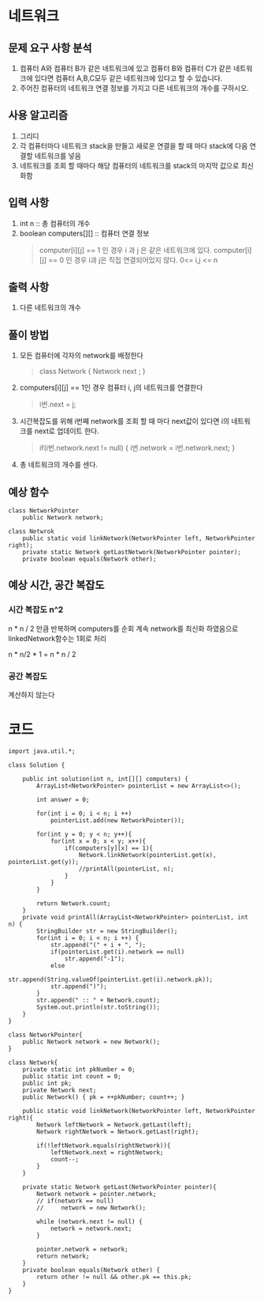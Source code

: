 # 네트워크

## 문제 요구 사항 분석  

1. 컴퓨터 A와 컴퓨터 B가 같은 네트워크에 있고 컴퓨터 B와 컴퓨터 C가 같은 네트워크에 있다면 컴퓨터 A,B,C모두 같은 네트워크에 있다고 할 수 있습니다.
2. 주어진 컴퓨터의 네트워크 연결 정보를 가지고 다른 네트워크의 개수를 구하시오.

## 사용 알고리즘  

 1.  그리디
 2. 각 컴퓨터마다 네트워크 stack을 만들고 새로운 연결을 할 때 마다 stack에 다음 연결할 네트워크를 넣음
 3. 네트워크를 조회 할 때마다 해당 컴퓨터의 네트워크를 stack의 마지막 값으로 최신화함

## 입력 사항

1. int n :: 총 컴퓨터의 개수
2. boolean computers[][] :: 컴퓨터 연결 정보 
	> computer[i][j] == 1 인 경우 i 과 j 은 같은 네트워크에 있다.
	> computer[i][j] == 0 인 경우 i과 j은 직접 연결되어있지 않다.
	> 0<= i,j <= n

## 출력 사항

1.  다른 네트워크의 개수

## 풀이 방법

1.  모든 컴퓨터에 각자의 network를 배정한다
	> class Network { Network next ; }
2. computers[i][j] == 1인 경우 컴퓨터 i, j의 네트워크를 연결한다
	> i번.next = j;
3. 시간복잡도를 위해 i번째 network를 조회 할 때 마다 next값이 있다면 i의 네트워크를 next로 업데이트 한다.
	> if(i번.network.next != null) { i번.network = i번.network.next; }
4. 총 네트워크의 개수를 센다.


## 예상 함수

```
class NetworkPointer
	public Network network;

class Netwrok
	public static void linkNetwork(NetworkPointer left, NetworkPointer right);
	private static Network getLastNetwork(NetworkPointer pointer);
	private boolean equals(Network other);
```

## 예상 시간, 공간 복잡도

### 시간 복잡도 n^2
n * n / 2 만큼 반복하며 computers를 순회
계속 network를 최신화 하였음으로 linkedNetwork함수는 1회로 처리

n * n/2 * 1 = n * n / 2
### 공간 복잡도
계산하지 않는다

# 코드

```
import java.util.*;

class Solution {

    public int solution(int n, int[][] computers) {
        ArrayList<NetworkPointer> pointerList = new ArrayList<>();

        int answer = 0;
        
        for(int i = 0; i < n; i ++)
            pointerList.add(new NetworkPointer());
        
        for(int y = 0; y < n; y++){
            for(int x = 0; x < y; x++){
                if(computers[y][x] == 1){
                    Network.linkNetwork(pointerList.get(x), pointerList.get(y));
                    //printAll(pointerList, n);
                }
            }
        }
        
        return Network.count;
    }
    private void printAll(ArrayList<NetworkPointer> pointerList, int n) {
        StringBuilder str = new StringBuilder();
        for(int i = 0; i < n; i ++) {
            str.append("(" + i + ", ");
            if(pointerList.get(i).network == null)
                str.append("-1");
            else
                str.append(String.valueOf(pointerList.get(i).network.pk));
            str.append(")");
        }
        str.append(" :: " + Network.count);
        System.out.println(str.toString());
    }
}

class NetworkPointer{
    public Network network = new Network();
}

class Network{
    private static int pkNumber = 0;
    public static int count = 0;
    public int pk;
    private Network next;
    public Network() { pk = ++pkNumber; count++; }
    
    public static void linkNetwork(NetworkPointer left, NetworkPointer right){
        Network leftNetwork = Network.getLast(left);
        Network rightNetwork = Network.getLast(right);
        
        if(!leftNetwork.equals(rightNetwork)){
            leftNetwork.next = rightNetwork;
            count--;
        }
    }

    private static Network getLast(NetworkPointer pointer){
        Network network = pointer.network;
        // if(network == null)
        //     network = new Network();
        
        while (network.next != null) {
            network = network.next;
        }
        
        pointer.network = network;
        return network;
    }
    private boolean equals(Network other) { 
        return other != null && other.pk == this.pk;
    }
}
```


